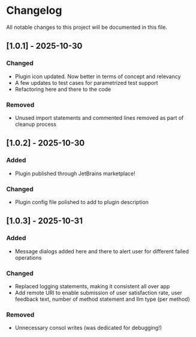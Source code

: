 # Changelog

All notable changes to this project will be documented in this file.

## [1.0.1] - 2025-10-30

### Changed
- Plugin icon updated. Now better in terms of concept and relevancy
- A few updates to test cases for parametrized test support
- Refactoring here and there to the code

### Removed
- Unused import statements and commented lines removed as part of cleanup process

## [1.0.2] - 2025-10-30

### Added
- Plugin published through JetBrains marketplace!

### Changed
- Plugin config file polished to add to plugin description


## [1.0.3] - 2025-10-31

### Added
- Message dialogs added here and there to alert user for different failed operations

### Changed
- Replaced logging statements, making it consistent all over app
- Add remote URI to enable submission of user satisfaction rate, user feedback text, number of method statement and llm type (per method)

### Removed
- Unnecessary consol writes (was dedicated for debugging!)